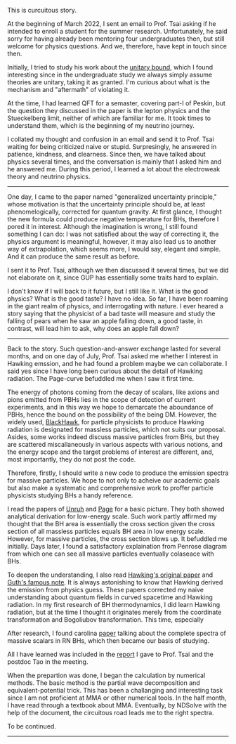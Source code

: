 This is curcuitous story. 

At the beginning of March 2022, I sent an email to Prof. Tsai asking if he intended to enroll a student for the summer research. Unfortunately, he said sorry for having already been mentoring four undergraduates then, but still welcome for physics questions. And we, therefore, have kept in touch since then. 

Initially, I tried to study his work about the [unitary bound](https://arxiv.org/abs/2103.13396), which I found interesting since in the undergraduate study we always simply assume theories are unitary, taking it as granted. I'm curious about what is the mechanism and "aftermath" of violating it.  

At the time, I had learned QFT for a semaster, covering part-I of Peskin, but the question they discussed in the paper is the lepton physics and the Stueckelberg limit, neither of which are familiar for me. It took times to understand them, which is the beginning of my neutrino journey. 

I collated my thought and confusion in an email and send it to Prof. Tsai waiting for being criticized naive or stupid. Surpresingly, he answered in patience, kindness, and clearness. Since then, we have talked about physics several times, and the conversation is mainly that I asked him and he answered me. During this period, I learned a lot about the electroweak theory and neutrino physics. 

---

One day, I came to the paper named "generalized uncertainty principle," whose motivation is that the uncertainty principle should be, at least phenomelogically, corrected for quantum gravity. At first glance, I thought the new formula could produce negative temperature for BHs, therefore I pored it in interest. Although the imagination is wrong, I still found something I can do: I was not satisfied about the way of correcting it, the physics argument is meaningful, however, it may also lead us to another way of extrapolation, which seems more, I would say, elegant and simple. And it can produce the same result as before. 

I sent it to Prof. Tsai, although we then discussed it several times, but we did not elaborate on it, since GUP has essentially some traits hard to explain. 

I don't know if I will back to it future, but I still like it. What is the good physics? What is the good taste? I have no idea. So far, I have been roaming in the giant realm of physics, and interrogating with nature. I ever heared a story saying that the physicist of a bad taste will measure and study the falling of pears when he saw an apple falling down, a good taste, in contrast, will lead him to ask, why does an apple fall down?  

---

Back to the story. Such question-and-answer exchange lasted for several months, and on one day of July, Prof. Tsai asked me whether I interest in Hawking emssion, and he had found a problem maybe we can collaborate. I said yes since I have long been curious about the detail of Hawking radiation. The Page-curve befuddled me when I saw it first time. 

The energy of photons coming from the decay of scalars, like axions and pions emitted from PBHs lies in the scope of detection of current experiments, and in this way we hope to demarcate the aboundance of PBHs, hence the bound on the possibility of the being DM. However, the widely used, [BlackHawk](https://blackhawk.hepforge.org/), for particle physicists to produce Hawking radiation is designated for massless particles, which not suits our proposal. Asides, some works indeed discuss massive particles from BHs, but they are scattered miscallaneously in various aspects with various notions, and the energy scope and the target problems of interest are different, and, most importantly, they do not post the code. 

Therefore, firstly, I should write a new code to produce the emission spectra for massive particles. We hope to not only to acheive our academic goals but also make a systematic and comprehensive work to proffer particle physicists studying BHs a handy reference. 

I read the papers of [Unruh](https://journals.aps.org/prd/abstract/10.1103/PhysRevD.14.3251) and [Page](https://journals.aps.org/prd/abstract/10.1103/PhysRevD.16.2402) for a basic picture. They both showed analytical derivation for low-energy scale. Such work partly affirmed my thought that the BH area is essentially the cross section given the cross section of all massless particles equals BH area in low energy scale. However, for massive particles, the cross section blows up. It befuddled me initially. Days later, I found a satisfactory explaination from Penrose diagram from which one can see all massive particles eventually colaseace with BHs. 

To deepen the understanding, I also read [Hawking's original paper](https://link.springer.com/article/10.1007/BF02345020) and [Guth's famous note](https://journals.aps.org/prd/abstract/10.1103/PhysRevD.14.870). It is always astonishing to know that Hawking derived the emission from physics guess. These papers corrected my naive understanding about quantum fields in curved spacetime and Hawking radiation. In my first research of BH thermodynamics, I did learn Hawking radiation, but at the time I thought it originates merely from the coordinate transformation and Bogoliubov transformation. This time, especially 

After research, I found carolina [paper](https://arxiv.org/abs/1404.0687) talking about the complete spectra of massive scalars in RN BHs, which then became our basis of studying. 

All I have learned was included in the [report](../files/hawkingppt.pdf) I gave to Prof. Tsai and the postdoc Tao in the meeting. 

When the prepartion was done, I began the calculation by numerical methods. The basic method is the partial wave decomposition and equivalent-potential trick. This has been a challanging and interesting task since I am not proficient at MMA or other numerical tools. In the half month, I have read through a textbook about MMA. Eventually, by NDSolve with the help of the document, the circuitous road leads me to the right spectra.





To be continued. 

---